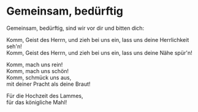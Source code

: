 # Gemeinsam, bedürftig

Gemeinsam, bedürftig, sind wir vor dir und bitten dich:

Komm, Geist des Herrn, und zieh bei uns ein, lass uns deine Herrlichkeit seh'n!  
Komm, Geist des Herrn, und zieh bei uns ein, lass uns deine Nähe spür'n!

Komm, mach uns rein!  
Komm, mach uns schön!  
Komm, schmück uns aus,  
mit deiner Pracht als deine Braut!

Für die Hochzeit des Lammes,  
für das königliche Mahl!
